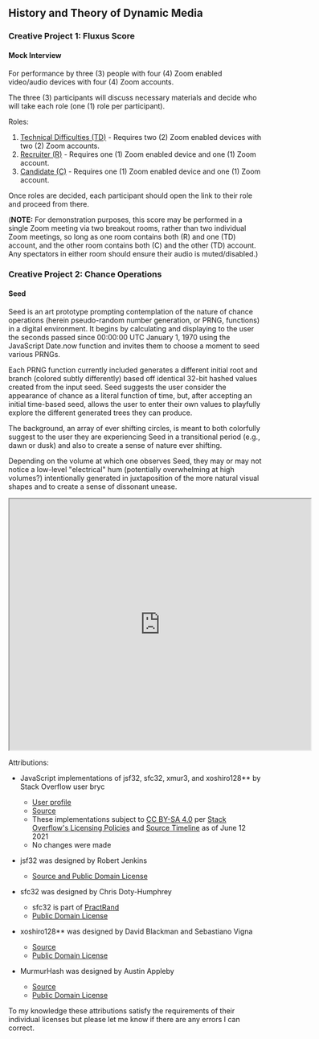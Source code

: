 ## History and Theory of Dynamic Media

### Creative Project 1: Fluxus Score

#### Mock Interview

For performance by three (3) people with four (4) Zoom enabled video/audio devices with four (4) Zoom accounts.

The three (3) participants will discuss necessary materials and decide who will take each role (one (1) role per participant).

Roles:
1. [Technical Difficulties (TD)](./technical_difficulties.html) - Requires two (2) Zoom enabled devices with two (2) Zoom accounts.
2. [Recruiter (R)](./recruiter.html) - Requires one (1) Zoom enabled device and one (1) Zoom account.
3. [Candidate (C)](./candidate.html) - Requires one (1) Zoom enabled device and one (1) Zoom account.

Once roles are decided, each participant should open the link to their role and proceed from there.

(**NOTE:** For demonstration purposes, this score may be performed in a single Zoom meeting via two breakout rooms, rather than two individual Zoom meetings, so long as one room contains both (R) and one (TD) account, and the other room contains both (C) and the other (TD) account. Any spectators in either room should ensure their audio is muted/disabled.)

### Creative Project 2: Chance Operations

#### Seed

Seed is an art prototype prompting contemplation of the nature of chance operations (herein pseudo-random number generation, or PRNG, functions) in a digital environment. It begins by calculating and displaying to the user the seconds passed since 00:00:00 UTC January 1, 1970 using the JavaScript Date.now function and invites them to choose a moment to seed various PRNGs.

Each PRNG function currently included generates a different initial root and branch (colored subtly differently) based off identical 32-bit hashed values created from the input seed. Seed suggests the user consider the appearance of chance as a literal function of time, but, after accepting an initial time-based seed, allows the user to enter their own values to playfully explore the different generated trees they can produce.

The background, an array of ever shifting circles, is meant to both colorfully suggest to the user they are experiencing Seed in a transitional period (e.g., dawn or dusk) and also to create a sense of nature ever shifting.

Depending on the volume at which one observes Seed, they may or may not notice a low-level "electrical" hum (potentially overwhelming at high volumes?) intentionally generated in juxtaposition of the more natural visual shapes and to create a sense of dissonant unease.

<iframe src="https://thatwhichis.github.io/history-and-theory-of-dynamic-media/cp2_chance-operations/" width="600" height="500"></iframe>

Attributions:

- JavaScript implementations of jsf32, sfc32, xmur3, and xoshiro128** by Stack Overflow user bryc
  - [User profile](https://stackoverflow.com/users/815680/bryc)
  - [Source](https://stackoverflow.com/questions/521295/seeding-the-random-number-generator-in-javascript/47593316#47593316)
  - These implementations subject to [CC BY-SA 4.0](https://creativecommons.org/licenses/by-sa/4.0/) per [Stack Overflow's Licensing Policies](https://stackoverflow.com/help/licensing) and [Source Timeline](https://stackoverflow.com/posts/47593316/timeline) as of June 12 2021
  - No changes were made

- jsf32 was designed by Robert Jenkins
  - [Source and Public Domain License](http://burtleburtle.net/bob/rand/smallprng.html)

- sfc32 was designed by Chris Doty-Humphrey
  - sfc32 is part of [PractRand](http://pracrand.sourceforge.net/)
  - [Public Domain License](http://pracrand.sourceforge.net/license.txt)

- xoshiro128** was designed by David Blackman and Sebastiano Vigna
  - [Source](https://prng.di.unimi.it/xoshiro128starstar.c)
  - [Public Domain License](https://creativecommons.org/publicdomain/zero/1.0/)

- MurmurHash was designed by Austin Appleby
  - [Source](https://github.com/aappleby/smhasher/tree/master/src)
  - [Public Domain License](https://github.com/aappleby/smhasher)

To my knowledge these attributions satisfy the requirements of their individual licenses but please let me know if there are any errors I can correct.